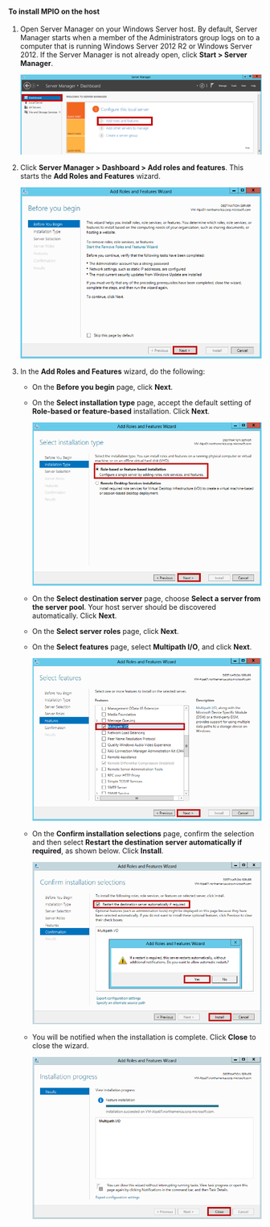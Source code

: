 #### To install MPIO on the host

1. Open Server Manager on your Windows Server host. By default, Server Manager starts when a member of the Administrators group logs on to a computer that is running Windows Server 2012 R2 or Windows Server 2012. If the Server Manager is not already open, click **Start > Server Manager**.

	![Server Manager](./media/storsimple-install-mpio-windows-server/IC740997.png)

2. Click **Server Manager > Dashboard > Add roles and features**. This starts the **Add Roles and Features** wizard.

	![Add Roles And Features Wizard 1](./media/storsimple-install-mpio-windows-server/IC740998.png)

3. In the **Add Roles and Features** wizard, do the following:

	- On the **Before you begin** page, click **Next**.
	- On the **Select installation type** page, accept the default setting of **Role-based or feature-based** installation. Click **Next**.
	
		![Add Roles And Features Wizard 2](./media/storsimple-install-mpio-windows-server/IC740999.png)
	- On the **Select destination server** page, choose **Select a server from the server pool**. Your host server should be discovered automatically. Click **Next**.
	- On the **Select server roles** page, click **Next**.
	- On the **Select features** page, select **Multipath I/O**, and click **Next**.
	
		![Add Roles And Features Wizard 5](./media/storsimple-install-mpio-windows-server/IC741000.png)
	- On the **Confirm installation selections** page, confirm the selection and then select **Restart the destination server automatically if required**, as shown below. Click **Install**.
	
		![Add Roles And Features Wizard 8](./media/storsimple-install-mpio-windows-server/IC741001.png)
	- You will be notified when the installation is complete. Click **Close** to close the wizard.
	
		![Add Roles And Features Wizard 9](./media/storsimple-install-mpio-windows-server/IC741002.png)